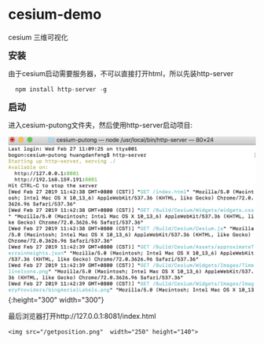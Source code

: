 # cesium-demo
  
  cesium 三维可视化
  
  **<font size=4>安装</font>**
  
  由于cesium启动需要服务器，不可以直接打开html，所以先装http-server

```javascript
  npm install http-server -g
```

  
  **<font size=4>启动</font>**
  
  进入cesium-putong文件夹，然后使用http-server启动项目:
  
  ![avatar](/localhost.png){:height="300" width="300"}
  
  最后浏览器打开http://127.0.0.1:8081/index.html
    
    <img src="/getposition.png"  width="250" height="140">

